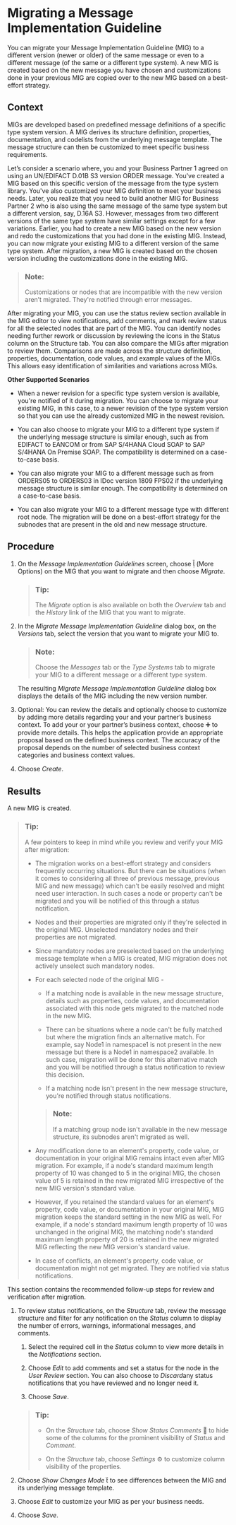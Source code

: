 <!-- loioa9b12f33ecee41fd90b90f41013fb465 -->

<link rel="stylesheet" type="text/css" href="../css/sap-icons.css"/>

# Migrating a Message Implementation Guideline

You can migrate your Message Implementation Guideline \(MIG\) to a different version \(newer or older\) of the same message or even to a different message \(of the same or a different type system\). A new MIG is created based on the new message you have chosen and customizations done in your previous MIG are copied over to the new MIG based on a best-effort strategy.



## Context

MIGs are developed based on predefined message definitions of a specific type system version. A MIG derives its structure definition, properties, documentation, and codelists from the underlying message template. The message structure can then be customized to meet specific business requirements.

Let’s consider a scenario where, you and your Business Partner 1 agreed on using an UN/EDIFACT D.01B S3 version ORDER message. You've created a MIG based on this specific version of the message from the type system library. You've also customized your MIG definition to meet your business needs. Later, you realize that you need to build another MIG for Business Partner 2 who is also using the same message of the same type system but a different version, say, D.16A S3. However, messages from two different versions of the same type system have similar settings except for a few variations. Earlier, you had to create a new MIG based on the new version and redo the customizations that you had done in the existing MIG. Instead, you can now migrate your existing MIG to a different version of the same type system. After migration, a new MIG is created based on the chosen version including the customizations done in the existing MIG.

> ### Note:  
> Customizations or nodes that are incompatible with the new version aren’t migrated. They're notified through error messages.

After migrating your MIG, you can use the status review section available in the MIG editor to view notifications, add comments, and mark review status for all the selected nodes that are part of the MIG. You can identify nodes needing further rework or discussion by reviewing the icons in the Status column on the Structure tab. You can also compare the MIGs after migration to review them. Comparisons are made across the structure definition, properties, documentation, code values, and example values of the MIGs. This allows easy identification of similarities and variations across MIGs.

**Other Supported Scenarios**

-   When a newer revision for a specific type system version is available, you're notified of it during migration. You can choose to migrate your existing MIG, in this case, to a newer revision of the type system version so that you can use the already customized MIG in the newest revision.

-   You can also choose to migrate your MIG to a different type system if the underlying message structure is similar enough, such as from EDIFACT to EANCOM or from SAP S/4HANA Cloud SOAP to SAP S/4HANA On Premise SOAP. The compatibility is determined on a case-to-case basis.

-   You can also migrate your MIG to a different message such as from ORDERS05 to ORDERS03 in IDoc version 1809 FPS02 if the underlying message structure is similar enough. The compatibility is determined on a case-to-case basis.

-   You can also migrate your MIG to a different message type with different root node. The migration will be done on a best-effort strategy for the subnodes that are present in the old and new message structure.



## Procedure

1.  On the *Message Implementation Guidelines* screen, choose <span class="SAP-icons-V5"></span> \(More Options\) on the MIG that you want to migrate and then choose *Migrate*.

    > ### Tip:  
    > The *Migrate* option is also available on both the *Overview* tab and the *History* link of the MIG that you want to migrate.

2.  In the *Migrate Message Implementation Guideline* dialog box, on the *Versions* tab, select the version that you want to migrate your MIG to.

    > ### Note:  
    > Choose the *Messages* tab or the *Type Systems* tab to migrate your MIG to a different message or a different type system.

    The resulting *Migrate Message Implementation Guideline* dialog box displays the details of the MIG including the new version number.

3.  Optional: You can review the details and optionally choose to customize by adding more details regarding your and your partner’s business context. To add your or your partner’s business context, choose :heavy_plus_sign: to provide more details. This helps the application provide an appropriate proposal based on the defined business context. The accuracy of the proposal depends on the number of selected business context categories and business context values.

4.  Choose *Create*.




<a name="loioa9b12f33ecee41fd90b90f41013fb465__result_zrc_dc1_lpb"/>

## Results

A new MIG is created.

> ### Tip:  
> A few pointers to keep in mind while you review and verify your MIG after migration:
> 
> -   The migration works on a best-effort strategy and considers frequently occurring situations. But there can be situations \(when it comes to considering all three of previous message, previous MIG and new message\) which can't be easily resolved and might need user interaction. In such cases a node or property can't be migrated and you will be notified of this through a status notification.
> -   Nodes and their properties are migrated only if they're selected in the original MIG. Unselected mandatory nodes and their properties are not migrated.
> 
> -   Since mandatory nodes are preselected based on the underlying message template when a MIG is created, MIG migration does not actively unselect such mandatory nodes.
> -   For each selected node of the original MIG -
> 
>     -   If a matching node is available in the new message structure, details such as properties, code values, and documentation associated with this node gets migrated to the matched node in the new MIG.
> 
>     -   There can be situations where a node can't be fully matched but where the migration finds an alternative match. For example, say Node1 in namespace1 is not present in the new message but there is a Node1 in namespace2 available. In such case, migration will be done for this alternative match and you will be notified through a status notification to review this decision.
>     -   If a matching node isn't present in the new message structure, you're notified through status notifications.
> 
>     > ### Note:  
>     > If a matching group node isn't available in the new message structure, its subnodes aren't migrated as well.
> 
> -   Any modification done to an element's property, code value, or documentation in your original MIG remains intact even after MIG migration. For example, if a node's standard maximum length property of 10 was changed to 5 in the original MIG, the chosen value of 5 is retained in the new migrated MIG irrespective of the new MIG version's standard value.
> -   However, if you retained the standard values for an element's property, code value, or documentation in your original MIG, MIG migration keeps the standard setting in the new MIG as well. For example, if a node's standard maximum length property of 10 was unchanged in the original MIG, the matching node's standard maximum length property of 20 is retained in the new migrated MIG reflecting the new MIG version's standard value.
> -   In case of conflicts, an element's property, code value, or documentation might not get migrated. They are notified via status notifications.

This section contains the recommended follow-up steps for review and verification after migration.

1.  To review status notifications, on the *Structure* tab, review the message structure and filter for any notification on the *Status* column to display the number of errors, warnings, informational messages, and comments.

    1.  Select the required cell in the *Status* column to view more details in the *Notifications* section.

    2.  Choose *Edit* to add comments and set a status for the node in the *User Review* section. You can also choose to *Discard*any status notifications that you have reviewed and no longer need it.

    3.  Choose *Save*.


    > ### Tip:  
    > -   On the *Structure* tab, choose *Show Status Comments* <span class="SAP-icons-V5"></span> to hide some of the columns for the prominent visibility of *Status* and *Comment*.
    > 
    > -   On the *Structure* tab, choose *Settings* :gear: to customize column visibility of the properties.

2.  Choose *Show Changes Mode* <span class="SAP-icons-V5"></span> to see differences between the MIG and its underlying message template.

3.  Choose *Edit* to customize your MIG as per your business needs.

4.  Choose *Save*.


